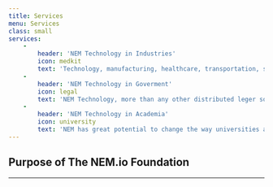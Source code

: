 ```yaml
---
title: Services
menu: Services
class: small
services:
    -
        header: 'NEM Technology in Industries'
        icon: medkit
        text: 'Technology, manufacturing, healthcare, transportation, services, mining, and many other industries can benefit from NEM’s ability to seamlessly manage and exchange data of any kind. The Foundation is dedicated to working with industry associations and companies to promote industry data management solutions.'
    -
        header: 'NEM Technology in Goverment'
        icon: legal
        text: 'NEM Technology, more than any other distributed leger software, has the ability to streamline and reduce costs of record keeping, document filing, and government data management in a completely tamper-proof and always-accessible way. The NEM.io Foundation is committed to working with government organizations worldwide to educate them and learn about how NEM can create better outcomes.'
    -
        header: 'NEM Technology in Academia'
        icon: university
        text: 'NEM has great potential to change the way universities and academic researchers manage data and exchange knowledge. Having shared databases of research with unalterable histories can strengthen the integrity and accessibility of information in a worldwide network. Our mission is to help institutions of learning and discovery understand and adopt the technology.'
---
```


## Purpose of The NEM.io Foundation
---
